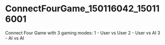 # ConnectFourGame_150116042_150116001

Connect Four Game with 3 gaming modes:
1 - User vs User
2 - User vs AI
3 - AI vs AI
